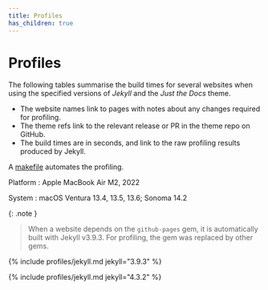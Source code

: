 ```yaml
---
title: Profiles
has_children: true
---
```


# Profiles

The following tables summarise the build times for several websites
when using the specified versions of _Jekyll_ and the _Just the Docs_ theme.

* The website names link to pages with notes about any changes required for profiling.
* The theme refs link to the relevant release or PR in the theme repo on GitHub.
* The build times are in seconds, and link to the raw profiling results produced by Jekyll.

A [makefile] automates the profiling.

Platform
: Apple MacBook Air M2, 2022

System
: macOS Ventura 13.4, 13.5, 13.6; Sonoma 14.2

{: .note }
> When a website depends on the `github-pages` gem,
> it is automatically built with Jekyll v3.9.3.
> For profiling, the gem was replaced by other gems.

{% include profiles/jekyll.md jekyll="3.9.3" %}

{% include profiles/jekyll.md jekyll="4.3.2" %}

[v0.3.3]: https://github.com/just-the-docs/just-the-docs/releases/tag/v0.3.3 "Theme release v0.3.3"
[v0.4.2]: https://github.com/just-the-docs/just-the-docs/releases/tag/v0.4.2 "Theme release v0.4.2"
[v0.5.0]: https://github.com/just-the-docs/just-the-docs/releases/tag/v0.5.0 "Theme release v0.5.0"
[v0.5.1]: https://github.com/just-the-docs/just-the-docs/releases/tag/v0.5.1 "Theme release v0.5.1"
[v0.5.2]: https://github.com/just-the-docs/just-the-docs/releases/tag/v0.5.2 "Theme release v0.5.2"
[v0.5.4]: https://github.com/just-the-docs/just-the-docs/releases/tag/v0.5.4 "Theme release v0.5.4"
[#1244]: https://github.com/just-the-docs/just-the-docs/pull/1244 "Theme pull request 1244"
[v0.6.0]: https://github.com/just-the-docs/just-the-docs/releases/tag/v0.6.0 "Theme release v0.6.0"
[v0.6.1]: https://github.com/just-the-docs/just-the-docs/releases/tag/v0.6.1 "Theme release v0.6.1"
[v0.6.2]: https://github.com/just-the-docs/just-the-docs/releases/tag/v0.6.2 "Theme release v0.6.2"
[v0.7.0]: https://github.com/just-the-docs/just-the-docs/releases/tag/v0.7.0 "Theme release v0.7.0"

[just-the-docs-tests]: ../just-the-docs-tests/index/ "About profiling Just the Docs Tests"
[endoflife.date]: ../endoflife.date/index/ "About profiling endoflife.date"
[jekyll-doc-tsl2]: ../jekyll-doc-tsl2/index/ "About profiling jekyll-doc-tsl2"
[machinetranslate.org]: ../machinetranslate.org/index/ "About profiling machinetranslate.org"
[makefile]: https://raw.githubusercontent.com/just-the-docs/just-the-docs-tests/main/makefile
